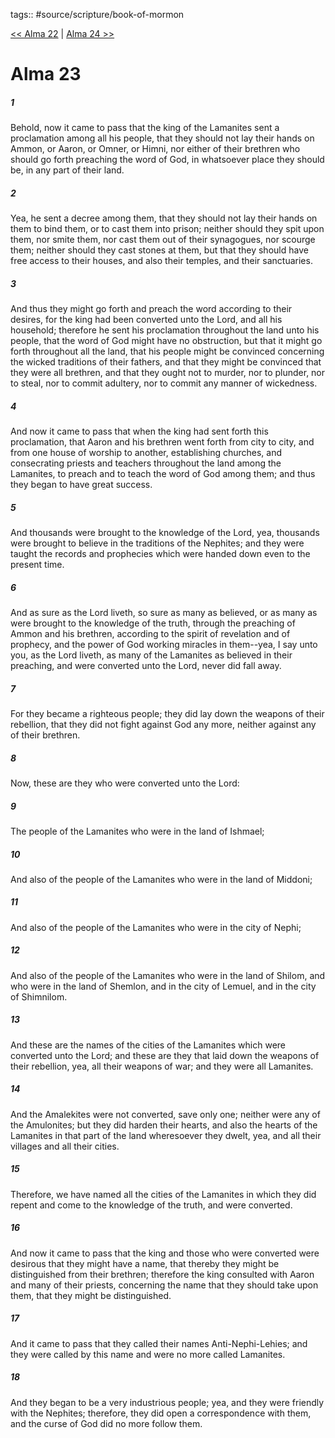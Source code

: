 tags:: #source/scripture/book-of-mormon

[<< Alma 22](source/scripture/book-of-mormon/09_Alma/Alma_22.md) | [Alma 24 >>](source/scripture/book-of-mormon/09_Alma/Alma_24.md)

# Alma 23

##### 1

Behold, now it came to pass that the king of the Lamanites sent a proclamation among all his people, that they should not lay their hands on Ammon, or Aaron, or Omner, or Himni, nor either of their brethren who should go forth preaching the word of God, in whatsoever place they should be, in any part of their land.

##### 2

Yea, he sent a decree among them, that they should not lay their hands on them to bind them, or to cast them into prison; neither should they spit upon them, nor smite them, nor cast them out of their synagogues, nor scourge them; neither should they cast stones at them, but that they should have free access to their houses, and also their temples, and their sanctuaries.

##### 3

And thus they might go forth and preach the word according to their desires, for the king had been converted unto the Lord, and all his household; therefore he sent his proclamation throughout the land unto his people, that the word of God might have no obstruction, but that it might go forth throughout all the land, that his people might be convinced concerning the wicked traditions of their fathers, and that they might be convinced that they were all brethren, and that they ought not to murder, nor to plunder, nor to steal, nor to commit adultery, nor to commit any manner of wickedness.

##### 4

And now it came to pass that when the king had sent forth this proclamation, that Aaron and his brethren went forth from city to city, and from one house of worship to another, establishing churches, and consecrating priests and teachers throughout the land among the Lamanites, to preach and to teach the word of God among them; and thus they began to have great success.

##### 5

And thousands were brought to the knowledge of the Lord, yea, thousands were brought to believe in the traditions of the Nephites; and they were taught the records and prophecies which were handed down even to the present time.

##### 6

And as sure as the Lord liveth, so sure as many as believed, or as many as were brought to the knowledge of the truth, through the preaching of Ammon and his brethren, according to the spirit of revelation and of prophecy, and the power of God working miracles in them--yea, I say unto you, as the Lord liveth, as many of the Lamanites as believed in their preaching, and were converted unto the Lord, never did fall away.

##### 7

For they became a righteous people; they did lay down the weapons of their rebellion, that they did not fight against God any more, neither against any of their brethren.

##### 8

Now, these are they who were converted unto the Lord:

##### 9

The people of the Lamanites who were in the land of Ishmael;

##### 10

And also of the people of the Lamanites who were in the land of Middoni;

##### 11

And also of the people of the Lamanites who were in the city of Nephi;

##### 12

And also of the people of the Lamanites who were in the land of Shilom, and who were in the land of Shemlon, and in the city of Lemuel, and in the city of Shimnilom.

##### 13

And these are the names of the cities of the Lamanites which were converted unto the Lord; and these are they that laid down the weapons of their rebellion, yea, all their weapons of war; and they were all Lamanites.

##### 14

And the Amalekites were not converted, save only one; neither were any of the Amulonites; but they did harden their hearts, and also the hearts of the Lamanites in that part of the land wheresoever they dwelt, yea, and all their villages and all their cities.

##### 15

Therefore, we have named all the cities of the Lamanites in which they did repent and come to the knowledge of the truth, and were converted.

##### 16

And now it came to pass that the king and those who were converted were desirous that they might have a name, that thereby they might be distinguished from their brethren; therefore the king consulted with Aaron and many of their priests, concerning the name that they should take upon them, that they might be distinguished.

##### 17

And it came to pass that they called their names Anti-Nephi-Lehies; and they were called by this name and were no more called Lamanites.

##### 18

And they began to be a very industrious people; yea, and they were friendly with the Nephites; therefore, they did open a correspondence with them, and the curse of God did no more follow them.
